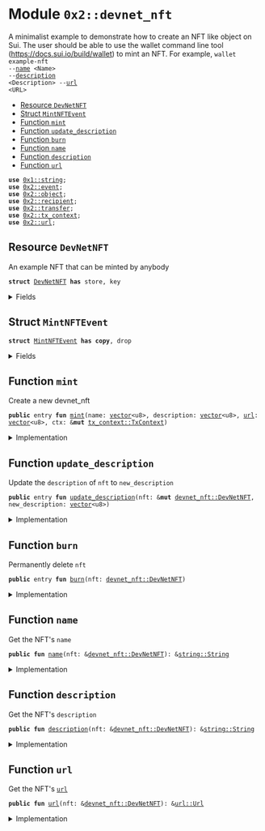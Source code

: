 
<a name="0x2_devnet_nft"></a>

# Module `0x2::devnet_nft`

A minimalist example to demonstrate how to create an NFT like object
on Sui. The user should be able to use the wallet command line tool
(https://docs.sui.io/build/wallet) to mint an NFT. For example,
<code>wallet example-nft --<a href="devnet_nft.md#0x2_devnet_nft_name">name</a> &lt;Name&gt; --<a href="devnet_nft.md#0x2_devnet_nft_description">description</a> &lt;Description&gt; --<a href="url.md#0x2_url">url</a> &lt;URL&gt;</code>


-  [Resource `DevNetNFT`](#0x2_devnet_nft_DevNetNFT)
-  [Struct `MintNFTEvent`](#0x2_devnet_nft_MintNFTEvent)
-  [Function `mint`](#0x2_devnet_nft_mint)
-  [Function `update_description`](#0x2_devnet_nft_update_description)
-  [Function `burn`](#0x2_devnet_nft_burn)
-  [Function `name`](#0x2_devnet_nft_name)
-  [Function `description`](#0x2_devnet_nft_description)
-  [Function `url`](#0x2_devnet_nft_url)


<pre><code><b>use</b> <a href="">0x1::string</a>;
<b>use</b> <a href="event.md#0x2_event">0x2::event</a>;
<b>use</b> <a href="object.md#0x2_object">0x2::object</a>;
<b>use</b> <a href="recipient.md#0x2_recipient">0x2::recipient</a>;
<b>use</b> <a href="transfer.md#0x2_transfer">0x2::transfer</a>;
<b>use</b> <a href="tx_context.md#0x2_tx_context">0x2::tx_context</a>;
<b>use</b> <a href="url.md#0x2_url">0x2::url</a>;
</code></pre>



<a name="0x2_devnet_nft_DevNetNFT"></a>

## Resource `DevNetNFT`

An example NFT that can be minted by anybody


<pre><code><b>struct</b> <a href="devnet_nft.md#0x2_devnet_nft_DevNetNFT">DevNetNFT</a> <b>has</b> store, key
</code></pre>



<details>
<summary>Fields</summary>


<dl>
<dt>
<code>id: <a href="object.md#0x2_object_UID">object::UID</a></code>
</dt>
<dd>

</dd>
<dt>
<code>name: <a href="_String">string::String</a></code>
</dt>
<dd>
 Name for the token
</dd>
<dt>
<code>description: <a href="_String">string::String</a></code>
</dt>
<dd>
 Description of the token
</dd>
<dt>
<code><a href="url.md#0x2_url">url</a>: <a href="url.md#0x2_url_Url">url::Url</a></code>
</dt>
<dd>
 URL for the token
</dd>
</dl>


</details>

<a name="0x2_devnet_nft_MintNFTEvent"></a>

## Struct `MintNFTEvent`



<pre><code><b>struct</b> <a href="devnet_nft.md#0x2_devnet_nft_MintNFTEvent">MintNFTEvent</a> <b>has</b> <b>copy</b>, drop
</code></pre>



<details>
<summary>Fields</summary>


<dl>
<dt>
<code>object_id: <a href="object.md#0x2_object_ID">object::ID</a></code>
</dt>
<dd>

</dd>
<dt>
<code>creator: <a href="recipient.md#0x2_recipient_Recipient">recipient::Recipient</a></code>
</dt>
<dd>

</dd>
<dt>
<code>name: <a href="_String">string::String</a></code>
</dt>
<dd>

</dd>
</dl>


</details>

<a name="0x2_devnet_nft_mint"></a>

## Function `mint`

Create a new devnet_nft


<pre><code><b>public</b> entry <b>fun</b> <a href="devnet_nft.md#0x2_devnet_nft_mint">mint</a>(name: <a href="">vector</a>&lt;u8&gt;, description: <a href="">vector</a>&lt;u8&gt;, <a href="url.md#0x2_url">url</a>: <a href="">vector</a>&lt;u8&gt;, ctx: &<b>mut</b> <a href="tx_context.md#0x2_tx_context_TxContext">tx_context::TxContext</a>)
</code></pre>



<details>
<summary>Implementation</summary>


<pre><code><b>public</b> entry <b>fun</b> <a href="devnet_nft.md#0x2_devnet_nft_mint">mint</a>(
    name: <a href="">vector</a>&lt;u8&gt;,
    description: <a href="">vector</a>&lt;u8&gt;,
    <a href="url.md#0x2_url">url</a>: <a href="">vector</a>&lt;u8&gt;,
    ctx: &<b>mut</b> TxContext
) {
    <b>let</b> nft = <a href="devnet_nft.md#0x2_devnet_nft_DevNetNFT">DevNetNFT</a> {
        id: <a href="object.md#0x2_object_new">object::new</a>(ctx),
        name: <a href="_utf8">string::utf8</a>(name),
        description: <a href="_utf8">string::utf8</a>(description),
        <a href="url.md#0x2_url">url</a>: <a href="url.md#0x2_url_new_unsafe_from_bytes">url::new_unsafe_from_bytes</a>(<a href="url.md#0x2_url">url</a>)
    };
    <b>let</b> <a href="recipient.md#0x2_recipient">recipient</a> = <a href="tx_context.md#0x2_tx_context_recipient">tx_context::recipient</a>(ctx);
    <a href="event.md#0x2_event_emit">event::emit</a>(<a href="devnet_nft.md#0x2_devnet_nft_MintNFTEvent">MintNFTEvent</a> {
        object_id: <a href="object.md#0x2_object_uid_to_inner">object::uid_to_inner</a>(&nft.id),
        creator: <a href="recipient.md#0x2_recipient">recipient</a>,
        name: nft.name,
    });
    <a href="transfer.md#0x2_transfer_transfer">transfer::transfer</a>(nft, <a href="recipient.md#0x2_recipient">recipient</a>);
}
</code></pre>



</details>

<a name="0x2_devnet_nft_update_description"></a>

## Function `update_description`

Update the <code>description</code> of <code>nft</code> to <code>new_description</code>


<pre><code><b>public</b> entry <b>fun</b> <a href="devnet_nft.md#0x2_devnet_nft_update_description">update_description</a>(nft: &<b>mut</b> <a href="devnet_nft.md#0x2_devnet_nft_DevNetNFT">devnet_nft::DevNetNFT</a>, new_description: <a href="">vector</a>&lt;u8&gt;)
</code></pre>



<details>
<summary>Implementation</summary>


<pre><code><b>public</b> entry <b>fun</b> <a href="devnet_nft.md#0x2_devnet_nft_update_description">update_description</a>(
    nft: &<b>mut</b> <a href="devnet_nft.md#0x2_devnet_nft_DevNetNFT">DevNetNFT</a>,
    new_description: <a href="">vector</a>&lt;u8&gt;,
) {
    nft.description = <a href="_utf8">string::utf8</a>(new_description)
}
</code></pre>



</details>

<a name="0x2_devnet_nft_burn"></a>

## Function `burn`

Permanently delete <code>nft</code>


<pre><code><b>public</b> entry <b>fun</b> <a href="devnet_nft.md#0x2_devnet_nft_burn">burn</a>(nft: <a href="devnet_nft.md#0x2_devnet_nft_DevNetNFT">devnet_nft::DevNetNFT</a>)
</code></pre>



<details>
<summary>Implementation</summary>


<pre><code><b>public</b> entry <b>fun</b> <a href="devnet_nft.md#0x2_devnet_nft_burn">burn</a>(nft: <a href="devnet_nft.md#0x2_devnet_nft_DevNetNFT">DevNetNFT</a>) {
    <b>let</b> <a href="devnet_nft.md#0x2_devnet_nft_DevNetNFT">DevNetNFT</a> { id, name: _, description: _, <a href="url.md#0x2_url">url</a>: _ } = nft;
    <a href="object.md#0x2_object_delete">object::delete</a>(id)
}
</code></pre>



</details>

<a name="0x2_devnet_nft_name"></a>

## Function `name`

Get the NFT's <code>name</code>


<pre><code><b>public</b> <b>fun</b> <a href="devnet_nft.md#0x2_devnet_nft_name">name</a>(nft: &<a href="devnet_nft.md#0x2_devnet_nft_DevNetNFT">devnet_nft::DevNetNFT</a>): &<a href="_String">string::String</a>
</code></pre>



<details>
<summary>Implementation</summary>


<pre><code><b>public</b> <b>fun</b> <a href="devnet_nft.md#0x2_devnet_nft_name">name</a>(nft: &<a href="devnet_nft.md#0x2_devnet_nft_DevNetNFT">DevNetNFT</a>): &<a href="_String">string::String</a> {
    &nft.name
}
</code></pre>



</details>

<a name="0x2_devnet_nft_description"></a>

## Function `description`

Get the NFT's <code>description</code>


<pre><code><b>public</b> <b>fun</b> <a href="devnet_nft.md#0x2_devnet_nft_description">description</a>(nft: &<a href="devnet_nft.md#0x2_devnet_nft_DevNetNFT">devnet_nft::DevNetNFT</a>): &<a href="_String">string::String</a>
</code></pre>



<details>
<summary>Implementation</summary>


<pre><code><b>public</b> <b>fun</b> <a href="devnet_nft.md#0x2_devnet_nft_description">description</a>(nft: &<a href="devnet_nft.md#0x2_devnet_nft_DevNetNFT">DevNetNFT</a>): &<a href="_String">string::String</a> {
    &nft.description
}
</code></pre>



</details>

<a name="0x2_devnet_nft_url"></a>

## Function `url`

Get the NFT's <code><a href="url.md#0x2_url">url</a></code>


<pre><code><b>public</b> <b>fun</b> <a href="url.md#0x2_url">url</a>(nft: &<a href="devnet_nft.md#0x2_devnet_nft_DevNetNFT">devnet_nft::DevNetNFT</a>): &<a href="url.md#0x2_url_Url">url::Url</a>
</code></pre>



<details>
<summary>Implementation</summary>


<pre><code><b>public</b> <b>fun</b> <a href="url.md#0x2_url">url</a>(nft: &<a href="devnet_nft.md#0x2_devnet_nft_DevNetNFT">DevNetNFT</a>): &Url {
    &nft.<a href="url.md#0x2_url">url</a>
}
</code></pre>



</details>
